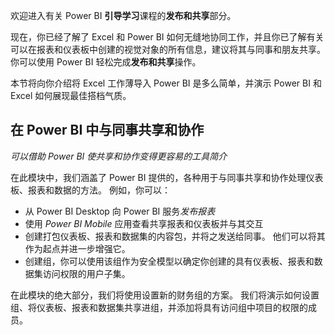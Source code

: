 欢迎进入有关 Power BI **引导学习**课程的**发布和共享**部分。

现在，你已经了解了 Excel 和 Power BI 如何无缝地协同工作，并且你已了解有关可以在报表和仪表板中创建的视觉对象的所有信息，建议将其与同事和朋友共享。 你可以使用 Power BI 轻松完成**发布和共享**操作。

本节将向你介绍将 Excel 工作薄导入 Power BI 是多么简单，并演示 Power BI 和 Excel 如何展现最佳搭档气质。

## <a name="share-and-collaborate-with-colleagues-in-power-bi"></a>在 Power BI 中与同事共享和协作
*可以借助 Power BI 使共享和协作变得更容易的工具简介*

在此模块中，我们涵盖了 Power BI 提供的，各种用于与同事共享和协作处理仪表板、报表和数据的方法。 例如，你可以：

* 从 Power BI Desktop 向 Power BI 服务*发布报表*
* 使用 *Power BI Mobile* 应用查看共享报表和仪表板并与其交互
* 创建打包仪表板、报表和数据集的内容包，并将之发送给同事。 他们可以将其作为起点并进一步增强它。
* 创建组，你可以使用该组作为安全模型以确定你创建的具有仪表板、报表和数据集访问权限的用户子集。

在此模块的绝大部分，我们将使用设置新的财务组的方案。 我们将演示如何设置组、将仪表板、报表和数据集共享进组，并添加将具有访问组中项目的权限的成员。

